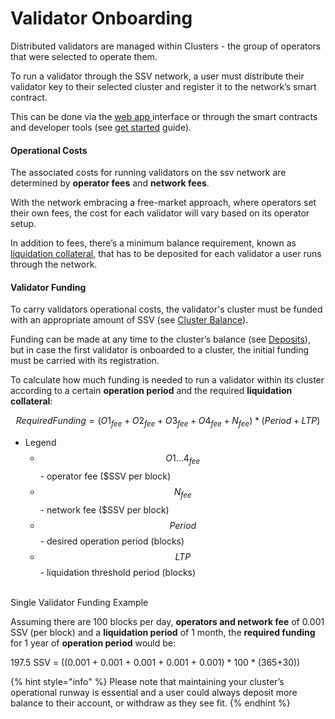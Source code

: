 # Validator Onboarding

Distributed validators are managed within Clusters - the group of operators that were selected to operate them.

To run a validator through the SSV network, a user must distribute their validator key to their selected cluster and register it to the network’s smart contract.

This can be done via the [web app ](https://app.ssv.network/)interface or through the smart contracts and developer tools (see [get started](../../../developers/get-started.md) guide).

#### Operational Costs <a href="#_jm9n7m464k0" id="_jm9n7m464k0"></a>

The associated costs for running validators on the ssv network are determined by **operator fees** and **network fees**.

With the network embracing a free-market approach, where operators set their own fees, the cost for each validator will vary based on its operator setup.

In addition to fees, there’s a minimum balance requirement, known as [liquidation collateral](../clusters/cluster-balance.md#\_p0nuzyj2dr8h), that has to be deposited for each validator a user runs through the network.

#### Validator Funding <a href="#_kumpogh364aq" id="_kumpogh364aq"></a>

To carry validators operational costs, the validator's cluster must be funded with an appropriate amount of SSV (see [Cluster Balance](../clusters/cluster-balance.md)).

Funding can be made at any time to the cluster’s balance (see [Deposits](https://docs.google.com/document/d/10fQYx4jh-UDduGA89EBP1DdTEhYeb\_-mga05y9rLdVA/edit#heading=h.2a5wkxdov2fm)), but in case the first validator is onboarded to a cluster, the initial funding must be carried with its registration.

To calculate how much funding is needed to run a validator within its cluster according to a certain **operation period** and the required **liquidation collateral**:

$$
Required Funding=(O1_{fee}+O2_{fee}+O3_{fee} +O4_{fee}+N_{fee})*( Period + LTP)
$$

* Legend
  * $$O1\dots4_{fee}$$ - operator fee ($SSV per block)
  * $$N_{fee}$$- network fee ($SSV per block)
  * $$Period$$- desired operation period (blocks)
  * $$LTP$$- liquidation threshold period (blocks)

\
Single Validator Funding Example

Assuming there are 100 blocks per day, **operators and network fee** of 0.001 SSV (per block) and a **liquidation period** of 1 month, the **required funding** for 1 year of **operation period** would be:

197.5 SSV = ((0.001 + 0.001 + 0.001 + 0.001 + 0.001) \* 100 \* (365+30))

{% hint style="info" %}
Please note that maintaining your cluster’s operational runway is essential and a user could always deposit more balance to their account, or withdraw as they see fit.
{% endhint %}
